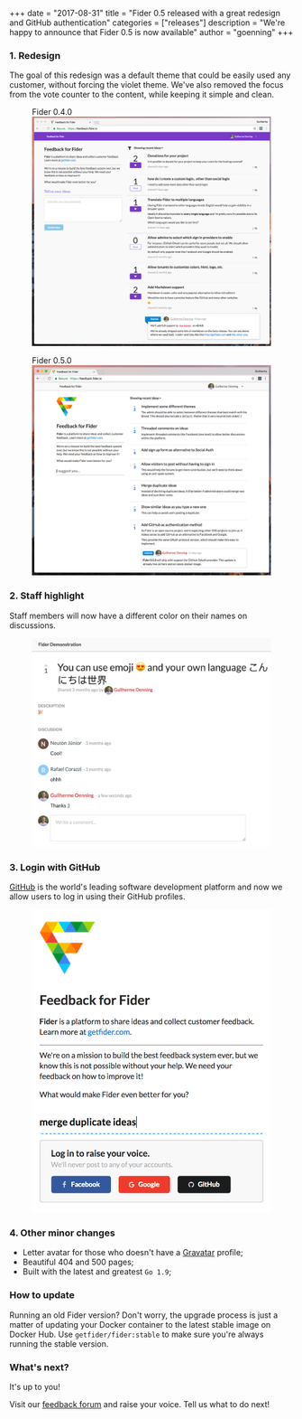 +++
date = "2017-08-31"
title = "Fider 0.5 released with a great redesign and GitHub authentication"
categories = ["releases"]
description = "We're happy to announce that Fider 0.5 is now available"
author = "goenning"
+++

### 1. Redesign

The goal of this redesign was a default theme that could be easily used any customer, without forcing the violet theme.
We've also removed the focus from the vote counter to the content, while keeping it simple and clean.

<figure>
  <span>Fider 0.4.0</span>
  <img src="/images/blog/after040.png" />
</figure>

<figure>
  <span>Fider 0.5.0</span>
  <img src="/images/blog/homepage050.png" />
</figure>

### 2. Staff highlight

Staff members will now have a different color on their names on discussions.

<figure>
  <img src="/images/blog/admin-highlight.png" />
</figure>

### 3. Login with GitHub

[GitHub](https://github.com/) is the world's leading software development platform and now we allow users to log in using their GitHub profiles.

<figure>
  <img src="/images/blog/github-login.png" />
</figure>

### 4. Other minor changes

- Letter avatar for those who doesn't have a [Gravatar](https://en.gravatar.com/) profile;
- Beautiful 404 and 500 pages;
- Built with the latest and greatest `Go 1.9`;

### How to update

Running an old Fider version? Don't worry, the upgrade process is just a matter of updating your Docker container to the latest stable image on Docker Hub. Use <code>getfider/fider:stable</code> to make sure you're always running the stable version.

### What's next?

It's up to you!

Visit our [feedback forum](https://feedback.fider.io/) and raise your voice. Tell us what to do next!